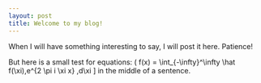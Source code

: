```yaml
---
layout: post
title: Welcome to my blog!
---
```


When I will have something interesting to say, I will post it here. Patience!

But here is a small test for equations: \( f(x) = \int_{-\infty}^\infty \hat f(\xi)\,e^{2 \pi i \xi x} \,d\xi \] in the middle of a sentence.
